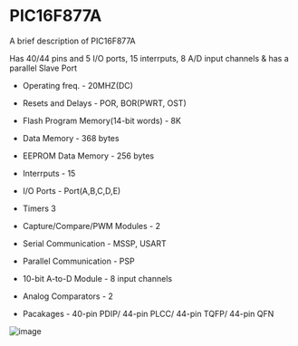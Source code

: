 
# PIC16F877A

A brief description of PIC16F877A

Has 40/44 pins and 5 I/O ports, 15 interrputs, 8 A/D input channels & has a parallel Slave Port 

* Operating freq. - 20MHZ(DC)

* Resets and Delays - POR, BOR(PWRT, OST)

* Flash Program Memory(14-bit words) - 8K

* Data Memory - 368 bytes

* EEPROM Data Memory - 256 bytes

* Interrputs - 15

* I/O Ports - Port(A,B,C,D,E)

* Timers 3

* Capture/Compare/PWM Modules - 2
 
* Serial Communication - MSSP, USART

* Parallel Communication - PSP

* 10-bit A-to-D Module - 8 input channels

* Analog Comparators - 2

* Pacakages - 40-pin PDIP/ 44-pin PLCC/ 44-pin TQFP/ 44-pin QFN

![image](https://github.com/harin44/PIC16F877A_Simplified/assets/94885392/053589fd-99cc-4595-8ff1-1f77f6a07a86)

